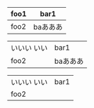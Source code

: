 |foo1|bar1    |
|----|--------|
|foo2|baあああ|

|           |        |
|-----------|--------|
|いいい いい|bar1    |
|foo2       |baあああ|

|           |    |
|-----------|----|
|いいい いい|bar1|
|foo2       |    |


